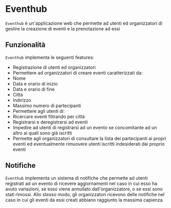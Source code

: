 # Eventhub
`Eventhub` è un'applicazione web che permette ad utenti ed organizzatori di gestire la creazione di eventi e la prenotazione ad essi

## Funzionalità
`Eventhub` implementa le seguenti features:
- Registrazione di utenti ed organizzatori
- Permettere ad organizzatori di creare eventi caratterizzati da:
 - Nome
 - Data e orario di inizio
 - Data e orario di fine
 - Città
 - Indirizzo
 - Massimo numero di partecipanti
- Permettere agli utenti di:
 - Ricercare eventi filtrando per città
 - Registrarsi e deregistrarsi ad eventi
- Impedire ad utenti di registrarsi ad un evento se concomitante ad un altro ai quali sono già iscritti
- Permette agli organizzatori di consultare la lista dei partecipanti ai propri eventi ed eventualmente rimuovere utenti iscritti indesiderati dai proprio eventi

## Notifiche
`Eventhub` implementa un sistema di notifiche che permette ad utenti registrati ad un evento di ricevere aggiornamenti nel caso in cui esso ha avuto variazioni, se esso viene annullato dall'organizzatore, o se essi sono stati rimossi. Allo stesso modo, gli organizzatori ricevono delle notifiche nel caso in cui gli eventi da essi creati abbiano raggiunto la massima capienza.